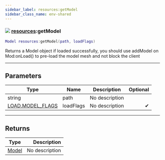 ```yaml
---
sidebar_label: resources:getModel
sidebar_class_name: env-shared
---
```


### ![](/img/wiki/shared.png) [resources](../resources/README.md):getModel

```lua
Model resources:getModel(path, loadFlags)
```

Returns a Model object if loaded successfully, you should use addModel on Mod:onLoad() to pre-load the model mesh and not block the client<br/>

-----------------
## Parameters

| Type   | Name | Description | Optional |
| ------ | ---- | ----------- | -------: |
| string | path | No description |   |
| [LOAD.MODEL_FLAGS](../load.model_flags/README.md) | loadFlags | No description | ✔ |

-----------------
## Returns

| Type   | Description |
| ------ | ----------: |
| [Model](../model/README.md) | No description |

